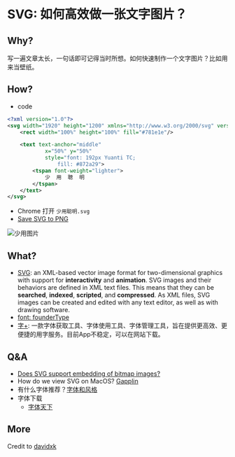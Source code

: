 # SVG: 如何高效做一张文字图片？

## Why?

写一遍文章太长，一句话即可记得当时所想。如何快速制作一个文字图片？比如用来当壁纸。

## How?


- code

``` xml
<?xml version="1.0"?>
<svg width="1920" height="1200" xmlns="http://www.w3.org/2000/svg" version="1.1">
	<rect width="100%" height="100%" fill="#781e1e"/>

	<text text-anchor="middle"
			x="50%" y="50%"
			style="font: 192px Yuanti TC;
				fill: #872a29">
		<tspan font-weight="lighter">
			少  用  聰  明
		</tspan>
	</text>
</svg> 

```

- Chrome 打开 `少用聪明.svg`
- [Save SVG to PNG](https://gist.github.com/mbostock/6466603)

![少用图片](https://i.imgur.com/iIoeTj1.png)

## What?

- [SVG](https://www.wikiwand.com/en/Scalable_Vector_Graphics): an XML-based vector image format for two-dimensional graphics with support for **interactivity** and **animation**. SVG images and their behaviors are defined in XML text files. This means that they can be **searched**, **indexed**, **scripted**, and **compressed**. As XML files, SVG images can be created and edited with any text editor, as well as with drawing software.
- [font: founderType](https://www.foundertype.com/index.php/FindFont/index)
- [字+](https://www.foundertype.com/index.php/Index/ftXplorer/): 一款字体获取工具、字体使用工具、字体管理工具，旨在提供更高效、更便捷的用字服务。目前App不稳定，可以在网站下载。

## Q&A

- [Does SVG support embedding of bitmap images?](https://stackoverflow.com/questions/6249664/does-svg-support-embedding-of-bitmap-images)
- How do we view SVG on MacOS? [Gapplin](http://gapplin.wolfrosch.com/)
- 有什么字体推荐？[字体和风格](https://www.zhihu.com/question/20727176)
- 字体下载
	- [字体天下](http://www.fonts.net.cn/) 

## More

Credit to [davidxk](https://github.com/davidxk)
